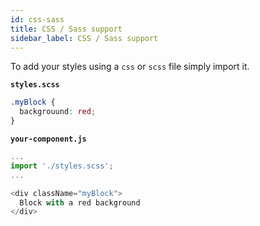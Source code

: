 ```yaml
---
id: css-sass
title: CSS / Sass support
sidebar_label: CSS / Sass support
---
```


To add your styles using a `css` or `scss` file simply import it.

**`styles.scss`**
```css
.myBlock {
  backgrouund: red;
}
```

**`your-component.js`**
```js
...
import './styles.scss';
...

<div className="myBlock">
  Block with a red background
</div>
```
